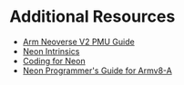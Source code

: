 # Additional Resources

- [Arm Neoverse V2 PMU Guide](https://documentation-service.arm.com/static/63bc359c40f3173eeee2a835)
- [Neon Intrinsics](https://developer.arm.com/architectures/instruction-sets/intrinsics/)
- [Coding for Neon](https://developer.arm.com/documentation/102159/latest/)
- [Neon Programmer's Guide for Armv8-A](https://developer.arm.com/architectures/instruction-sets/simd-isas/neon/neon-programmers-guide-for-armv8-a)
